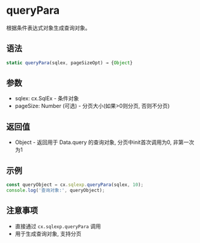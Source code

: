 # queryPara

根据条件表达式对象生成查询对象。

## 语法

```javascript
static queryPara(sqlex, pageSizeOpt) → {Object}
```

## 参数

- sqlex: cx.SqlEx - 条件对象
- pageSize: Number (可选) - 分页大小(如果>0则分页, 否则不分页)

## 返回值

- Object - 返回用于 Data.query 的查询对象, 分页中init首次调用为0, 非第一次为1

## 示例

```javascript
const queryObject = cx.sqlexp.queryPara(sqlex, 10);
console.log('查询对象:', queryObject);
```

## 注意事项

- 直接通过 `cx.sqlexp.queryPara` 调用
- 用于生成查询对象, 支持分页 